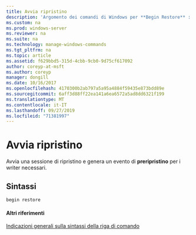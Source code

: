 ```yaml
---
title: Avvia ripristino
description: 'Argomento dei comandi di Windows per **Begin Restore** : avvia una sessione di ripristino e rilascia un evento di **preripristino** ai writer necessari.'
ms.custom: na
ms.prod: windows-server
ms.reviewer: na
ms.suite: na
ms.technology: manage-windows-commands
ms.tgt_pltfrm: na
ms.topic: article
ms.assetid: f629bbd5-315d-4cbb-9cb0-9d75cf617092
author: coreyp-at-msft
ms.author: coreyp
manager: dongill
ms.date: 10/16/2017
ms.openlocfilehash: 4170300b2ab797a5a95a4884f59435e873bdd89e
ms.sourcegitcommit: 6aff3d88ff22ea141a6ea6572a5ad8dd6321f199
ms.translationtype: MT
ms.contentlocale: it-IT
ms.lasthandoff: 09/27/2019
ms.locfileid: "71381997"
---
```

# <a name="begin-restore"></a>Avvia ripristino



Avvia una sessione di ripristino e genera un evento di **preripristino** per i writer necessari.

## <a name="syntax"></a>Sintassi

```
begin restore
```

#### <a name="additional-references"></a>Altri riferimenti

[Indicazioni generali sulla sintassi della riga di comando](command-line-syntax-key.md)